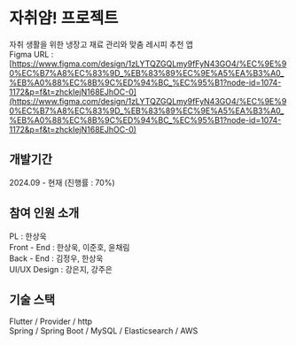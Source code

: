 # 자취얌! 프로젝트
자취 생활을 위한 냉장고 재료 관리와 맞춤 레시피 추천 앱 \
Figma URL : [https://www.figma.com/design/1zLYTQZGQLmy9fFyN43GO4/%EC%9E%90%EC%B7%A8%EC%83%9D_%EB%83%89%EC%9E%A5%EA%B3%A0_%EB%A0%88%EC%8B%9C%ED%94%BC_%EC%95%B1?node-id=1074-1172&p=f&t=zhckIejN168EJhOC-0](https://www.figma.com/design/1zLYTQZGQLmy9fFyN43GO4/%EC%9E%90%EC%B7%A8%EC%83%9D_%EB%83%89%EC%9E%A5%EA%B3%A0_%EB%A0%88%EC%8B%9C%ED%94%BC_%EC%95%B1?node-id=1074-1172&p=f&t=zhckIejN168EJhOC-0)

## 개발기간
2024.09 - 현재 (진행률 : 70%)

## 참여 인원 소개
PL : 한상욱 \
Front - End : 한상욱, 이준호, 윤채림 \
Back - End : 김정우, 한상욱 \
UI/UX Design : 강은지, 강주은

## 기술 스택
Flutter / Provider / http \
Spring / Spring Boot / MySQL / Elasticsearch / AWS
